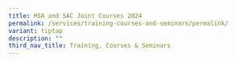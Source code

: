 ```yaml
---
title: HSA and SAC Joint Courses 2024
permalink: /services/training-courses-and-seminars/permalink/
variant: tiptap
description: ""
third_nav_title: Training, Courses & Seminars
---
```

<p></p>